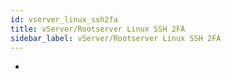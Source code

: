 ```yaml
---
id: vserver_linux_ssh2fa
title: vServer/Rootserver Linux SSH 2FA
sidebar_label: vServer/Rootserver Linux SSH 2FA
---
```


-
